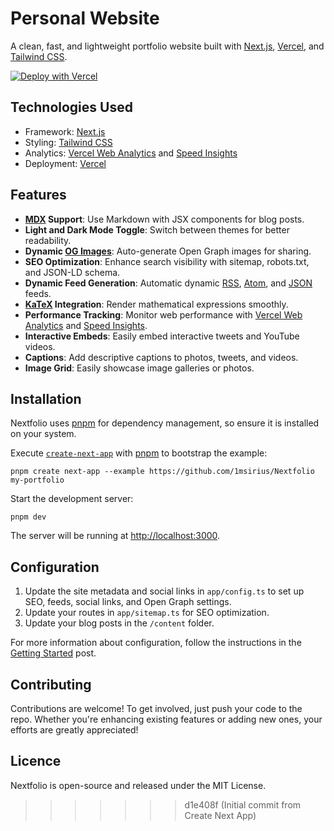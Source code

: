 # Personal Website

A clean, fast, and lightweight portfolio website built with [Next.js](https://nextjs.org/), [Vercel](https://vercel.com/), and [Tailwind CSS](https://tailwindcss.com/).

[![Deploy with Vercel](https://vercel.com/button)](https://vercel.com/new/clone?repository-url=https%3A%2F%2Fgithub.com%2F1msirius%2FNextfolio)

## Technologies Used

- Framework: [Next.js](https://nextjs.org/)
- Styling: [Tailwind CSS](https://tailwindcss.com/)
- Analytics: [Vercel Web Analytics](https://vercel.com/docs/speed-insights) and [Speed Insights](https://vercel.com/docs/speed-insights)
- Deployment: [Vercel](https://vercel.com/)

## Features

- **[MDX](https://mdxjs.com/) Support**: Use Markdown with JSX components for blog posts.
- **Light and Dark Mode Toggle**: Switch between themes for better readability.
- **Dynamic [OG Images](https://vercel.com/docs/functions/og-image-generation)**: Auto-generate Open Graph images for sharing.
- **SEO Optimization**: Enhance search visibility with sitemap, robots.txt, and JSON-LD schema.
- **Dynamic Feed Generation**: Automatic dynamic [RSS](https://nextfolio-template.vercel.app/rss.xml), [Atom](https://nextfolio-template.vercel.app/atom.xml), and [JSON](https://nextfolio-template.vercel.app/feed.json) feeds.
- **[KaTeX](https://katex.org/) Integration**: Render mathematical expressions smoothly.
- **Performance Tracking**: Monitor web performance with [Vercel Web Analytics](https://vercel.com/docs/speed-insights) and [Speed Insights](https://vercel.com/docs/speed-insights).
- **Interactive Embeds**: Easily embed interactive tweets and YouTube videos.
- **Captions**: Add descriptive captions to photos, tweets, and videos.
- **Image Grid**: Easily showcase image galleries or photos.

## Installation

Nextfolio uses [pnpm](https://pnpm.io/installation) for dependency management, so ensure it is installed on your system.

Execute [`create-next-app`](https://github.com/vercel/next.js/tree/canary/packages/create-next-app) with [pnpm](https://pnpm.io/installation) to bootstrap the example:

```
pnpm create next-app --example https://github.com/1msirius/Nextfolio my-portfolio
```

Start the development server:

```
pnpm dev
```

The server will be running at [http://localhost:3000](http://localhost:3000).

## Configuration

1. Update the site metadata and social links in `app/config.ts` to set up SEO, feeds, social links, and Open Graph settings.
2. Update your routes in `app/sitemap.ts` for SEO optimization.
3. Update your blog posts in the `/content` folder.

For more information about configuration, follow the instructions in the [Getting Started](https://nextfolio-template.vercel.app/blog/getting-started#configuration) post.

## Contributing

Contributions are welcome! To get involved, just push your code to the repo. Whether you're enhancing existing features or adding new ones, your efforts are greatly appreciated!

## Licence

Nextfolio is open-source and released under the MIT License.
>>>>>>> d1e408f (Initial commit from Create Next App)
